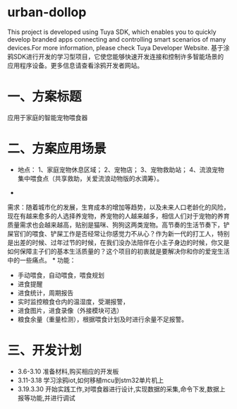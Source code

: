 # urban-dollop
This project is developed using Tuya SDK, which enables you to quickly develop branded apps connecting and controlling smart scenarios of many devices.For more information, please check Tuya Developer Website. 
基于涂鸦SDK进行开发的学习型项目，它使您能够快速开发连接和控制许多智能场景的应用程序设备。更多信息请查看涂鸦开发者网站。
# 一、方案标题
应用于家庭的智能宠物喂食器
# 二、方案应用场景
* 地点：
 1、家庭宠物休息区域；
 2、宠物店；
 3、宠物救助站；
 4、流浪宠物集中喂食点（共享救助，关爱流浪动物版的水滴筹）。  
 
* 
需求：随着城市化的发展，生育成本的增加等趋势，以及未来人口老龄化的风险，现在有越来愈多的人选择养宠物，养宠物的人越来越多，相信人们对于宠物的养育质量需求也会越来越高，贴别是猫咪、狗狗这两类宠物。高节奏的生活节奏下，铲屎官们的喂食、铲屎工作是否经常让你感觉力不从心？作为新一代的打工人，特别是出差的时候、过年过节的时候，在我们没办法陪伴在小主子身边的时候，你又是如何保障主子们的基本生活质量的？这个项目的初衷就是要解决你和你的爱宠生活中的一些痛点。
* 
功能：
* 手动喂食，自动喂食，喂食规划
* 进食提醒
* 进食统计，周期报告
* 实时监控粮食仓内的温湿度，受潮报警，
* 进食图片，进食录像（外接模块可选）
* 粮食余量（重量检测），根据喂食计划及时进行余量不足报警。

# 三、开发计划

* 3.6-3.10 准备材料,购买相应的开发板
* 3.11-3.18 学习涂鸦iot,如何移植mcu到stm32单片机上
* 3.19.3.30 开始实践工作,对喂食器进行设计,实现数据的采集,命令下发,数据上报等功能,并进行调试

